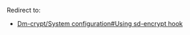 Redirect to:

*   [Dm-crypt/System configuration#Using sd-encrypt hook](/index.php/Dm-crypt/System_configuration#Using_sd-encrypt_hook "Dm-crypt/System configuration")
